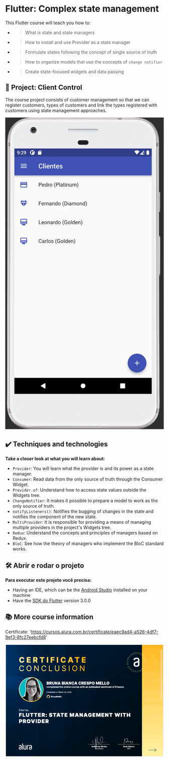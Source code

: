 
# Flutter: Complex state management

This Flutter course will teach you how to:

- > What is state and state managers

- > How to install and use Provider as a state manager

- > Formulate states following the concept of single source of truth

- > How to organize models that use the concepts of `change notifier`

- > Create state-focused widgets and data passing


## 🔨 Project: Client Control

The course project consists of customer management so that we can register customers, types of customers and link the types registered with customers using state management approaches.

![](./screenshot.png)

## ✔️ Techniques and technologies

**Take a closer look at what you will learn about:** 

- `Provider`: You will learn what the provider is and its power as a state manager.
- `Consumer`: Read data from the only source of truth through the Consumer Widget.
- `Provider.of`: Understand how to access state values outside the Widgets tree.
- `ChangeNotifier`: It makes it possible to prepare a model to work as the only source of truth.
- `notifyListeners()`: Notifies the bugging of changes in the state and notifies the component of 
  the new state.
- `MultiProvider`: It is responsible for providing a means of managing multiple providers in the 
  project's Widgets tree.
- `Redux`: Understand the concepts and principles of managers based on Redux.
- `BloC`: See how the theory of managers who implement the BloC standard works.
 


## 🛠️ Abrir e rodar o projeto

**Para executar este projeto você precisa:**

- Having an IDE, which can be the  [Android Studio](https://developer.android.com/) installed on 
  your machine
- Have the [SDK do Flutter](https://docs.flutter.dev/get-started/install) version 3.0.0


## 📚 More course information

Certificate: 'https://cursos.alura.com.br/certificate/eaec9ad4-a526-4df7-9ef3-8fc27eebcfd8'

<img src="cert.png" alt="certificate">